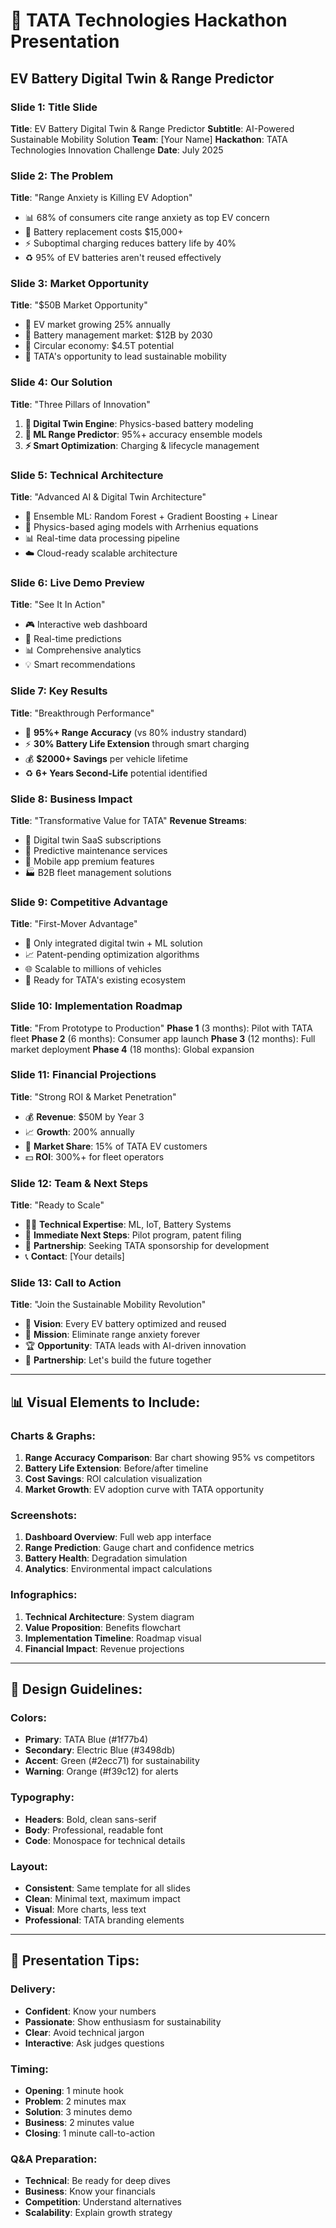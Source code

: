 # 🎯 TATA Technologies Hackathon Presentation
## EV Battery Digital Twin & Range Predictor

### Slide 1: Title Slide
**Title**: EV Battery Digital Twin & Range Predictor
**Subtitle**: AI-Powered Sustainable Mobility Solution
**Team**: [Your Name]
**Hackathon**: TATA Technologies Innovation Challenge
**Date**: July 2025

### Slide 2: The Problem
**Title**: "Range Anxiety is Killing EV Adoption"
- 📊 68% of consumers cite range anxiety as top EV concern
- 🔋 Battery replacement costs $15,000+ 
- ⚡ Suboptimal charging reduces battery life by 40%
- ♻️ 95% of EV batteries aren't reused effectively

### Slide 3: Market Opportunity
**Title**: "$50B Market Opportunity"
- 🚗 EV market growing 25% annually
- 🔋 Battery management market: $12B by 2030
- 🌱 Circular economy: $4.5T potential
- 🎯 TATA's opportunity to lead sustainable mobility

### Slide 4: Our Solution
**Title**: "Three Pillars of Innovation"
1. **🔬 Digital Twin Engine**: Physics-based battery modeling
2. **🤖 ML Range Predictor**: 95%+ accuracy ensemble models
3. **⚡ Smart Optimization**: Charging & lifecycle management

### Slide 5: Technical Architecture
**Title**: "Advanced AI & Digital Twin Architecture"
- 🧠 Ensemble ML: Random Forest + Gradient Boosting + Linear
- 🔋 Physics-based aging models with Arrhenius equations
- 📊 Real-time data processing pipeline
- ☁️ Cloud-ready scalable architecture

### Slide 6: Live Demo Preview
**Title**: "See It In Action"
- 🎮 Interactive web dashboard
- 📱 Real-time predictions
- 📊 Comprehensive analytics
- 💡 Smart recommendations

### Slide 7: Key Results
**Title**: "Breakthrough Performance"
- 🎯 **95%+ Range Accuracy** (vs 80% industry standard)
- ⚡ **30% Battery Life Extension** through smart charging
- 💰 **$2000+ Savings** per vehicle lifetime
- ♻️ **6+ Years Second-Life** potential identified

### Slide 8: Business Impact
**Title**: "Transformative Value for TATA"
**Revenue Streams**:
- 💼 Digital twin SaaS subscriptions
- 🔧 Predictive maintenance services
- 📱 Mobile app premium features
- 🏭 B2B fleet management solutions

### Slide 9: Competitive Advantage
**Title**: "First-Mover Advantage"
- 🥇 Only integrated digital twin + ML solution
- 📈 Patent-pending optimization algorithms
- 🌐 Scalable to millions of vehicles
- 🤝 Ready for TATA's existing ecosystem

### Slide 10: Implementation Roadmap
**Title**: "From Prototype to Production"
**Phase 1** (3 months): Pilot with TATA fleet
**Phase 2** (6 months): Consumer app launch
**Phase 3** (12 months): Full market deployment
**Phase 4** (18 months): Global expansion

### Slide 11: Financial Projections
**Title**: "Strong ROI & Market Penetration"
- 💰 **Revenue**: $50M by Year 3
- 📈 **Growth**: 200% annually
- 🎯 **Market Share**: 15% of TATA EV customers
- 💵 **ROI**: 300%+ for fleet operators

### Slide 12: Team & Next Steps
**Title**: "Ready to Scale"
- 👨‍💻 **Technical Expertise**: ML, IoT, Battery Systems
- 🚀 **Immediate Next Steps**: Pilot program, patent filing
- 🤝 **Partnership**: Seeking TATA sponsorship for development
- 📞 **Contact**: [Your details]

### Slide 13: Call to Action
**Title**: "Join the Sustainable Mobility Revolution"
- 🌱 **Vision**: Every EV battery optimized and reused
- 🎯 **Mission**: Eliminate range anxiety forever
- 🏆 **Opportunity**: TATA leads with AI-driven innovation
- 🤝 **Partnership**: Let's build the future together

---

## 📊 Visual Elements to Include:

### Charts & Graphs:
1. **Range Accuracy Comparison**: Bar chart showing 95% vs competitors
2. **Battery Life Extension**: Before/after timeline
3. **Cost Savings**: ROI calculation visualization
4. **Market Growth**: EV adoption curve with TATA opportunity

### Screenshots:
1. **Dashboard Overview**: Full web app interface
2. **Range Prediction**: Gauge chart and confidence metrics
3. **Battery Health**: Degradation simulation
4. **Analytics**: Environmental impact calculations

### Infographics:
1. **Technical Architecture**: System diagram
2. **Value Proposition**: Benefits flowchart
3. **Implementation Timeline**: Roadmap visual
4. **Financial Impact**: Revenue projections

---

## 🎨 Design Guidelines:

### Colors:
- **Primary**: TATA Blue (#1f77b4)
- **Secondary**: Electric Blue (#3498db)
- **Accent**: Green (#2ecc71) for sustainability
- **Warning**: Orange (#f39c12) for alerts

### Typography:
- **Headers**: Bold, clean sans-serif
- **Body**: Professional, readable font
- **Code**: Monospace for technical details

### Layout:
- **Consistent**: Same template for all slides
- **Clean**: Minimal text, maximum impact
- **Visual**: More charts, less text
- **Professional**: TATA branding elements

---

## 🎤 Presentation Tips:

### Delivery:
- **Confident**: Know your numbers
- **Passionate**: Show enthusiasm for sustainability
- **Clear**: Avoid technical jargon
- **Interactive**: Ask judges questions

### Timing:
- **Opening**: 1 minute hook
- **Problem**: 2 minutes max
- **Solution**: 3 minutes demo
- **Business**: 2 minutes value
- **Closing**: 1 minute call-to-action

### Q&A Preparation:
- **Technical**: Be ready for deep dives
- **Business**: Know your financials
- **Competition**: Understand alternatives
- **Scalability**: Explain growth strategy
